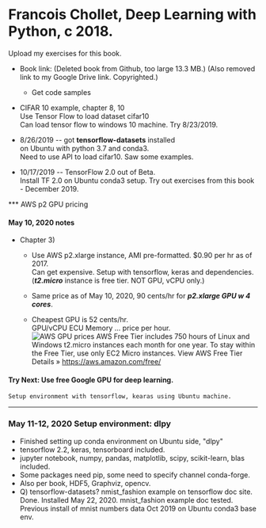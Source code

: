 # Francois Chollet, Deep Learning with Python, c 2018.  

Upload my exercises for this book.

 * Book link:
   (Deleted book from Github, too large 13.3 MB.)
   (Also removed link to my Google Drive link.  Copyrighted.)
   * Get code samples

  * CIFAR 10 example, chapter 8, 10  
      Use Tensor Flow to load dataset cifar10  
      Can load tensor flow to windows 10 machine. Try 8/23/2019.  

  * 8/26/2019 -- got **tensorflow-datasets** installed   
      on Ubuntu with python 3.7 and conda3.  
      Need to use API to load cifar10.  Saw some examples.  

 * 10/17/2019 -- TensorFlow 2.0 out of Beta.  
      Install TF 2.0 on Ubuntu conda3 setup.
      Try out exercises from this book - December 2019. 
      
 *** AWS p2 GPU pricing       


#### May 10, 2020 notes  
  * Chapter 3)  
    - Use AWS p2.xlarge instance, AMI pre-formatted. $0.90 per hr as of 2017.  
      Can get expensive. Setup with tensorflow, keras and dependencies.  
      (***t2.micro*** instance is free tier.  NOT GPU, vCPU only.)   
      
    - Same price as of May 10, 2020, 90 cents/hr for ***p2.xlarge GPU w 4 cores***.  
    - Cheapest GPU is 52 cents/hr.  
      GPU/vCPU   ECU   Memory ... price per hour.  
      <img src="https://github.com/JennEYoon/learn-mldl/blob/master/books/exercises/chollet-dlwp/AWS-pricing-GPU-2020.png" alt="AWS GPU prices" />
      AWS Free Tier includes 750 hours of Linux and Windows t2.micro instances each month for one year. To stay within the Free Tier, use only EC2 Micro instances.
View AWS Free Tier Details »  https://aws.amazon.com/free/  

#### Try Next: Use free Google GPU for deep learning.  
    Setup environment with tensorflow, kearas using Ubuntu machine.  

---  

### May 11-12, 2020 Setup environment: dlpy  

  * Finished setting up conda environment on Ubuntu side, "dlpy" 
  * tensorflow 2.2, keras, tensorboard included.  
  * jupyter notebook, numpy, pandas, matplotlib, scipy, scikit-learn, blas included.   
  * Some packages need pip, some need to specify channel conda-forge.  
  * Also per book, HDF5, Graphviz, opencv.  
  * Q) tensorflow-datasets?  nmist_fashion example on tensorflow doc site.  
    Done.  Installed May 22, 2020. mnist_fashion example doc tested.  
    Previous install of mnist numbers data Oct 2019 on Ubuntu conda3 base env.  
  






